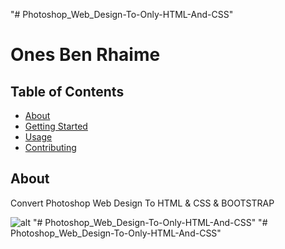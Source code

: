 "# Photoshop_Web_Design-To-Only-HTML-And-CSS"

# Ones Ben Rhaime

## Table of Contents

- [About](#about)
- [Getting Started](#getting_started)
- [Usage](#usage)
- [Contributing](../CONTRIBUTING.md)

## About <a name = "about"></a>

Convert Photoshop Web Design To HTML & CSS & BOOTSTRAP

![alt](https://github.com/onesBenRhaime/PSD_HTML-CSS-BOOTSTRAP/blob/main/images/webdesign.png)
"# Photoshop_Web_Design-To-Only-HTML-And-CSS" 
"# Photoshop_Web_Design-To-Only-HTML-And-CSS" 
